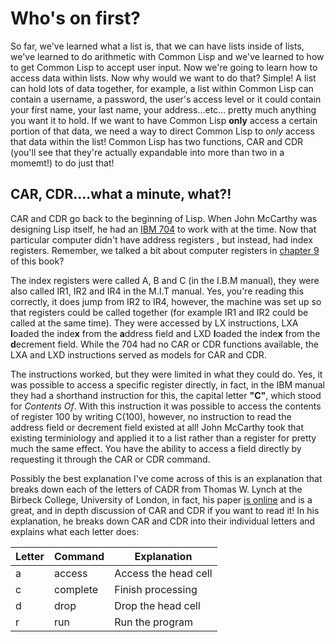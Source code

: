 # Who's on first?

  So far, we've learned what a list is, that we can have lists inside of lists, we've learned to do arithmetic with Common Lisp and we've learned to how to get Common Lisp to
accept user input.  Now we're going to learn how to access data within lists.  Now why would we want to do that? Simple! A list can hold lots of data together, for example, a
list within Common Lisp can contain a username, a password, the user's access level or it could contain your first name, your last name, your address...etc... pretty much anything 
you want it to hold. If we want to have Common Lisp **only** access a certain portion of that data, we need a way to direct Common Lisp to *only* access that data within
the list! Common Lisp has two functions, CAR and CDR (you'll see that they're actually expandable into more than two in a momemt!) to do just that!
  
## CAR, CDR....what a minute, what?!

  CAR and CDR go back to the beginning of Lisp. When John McCarthy was designing Lisp itself, he had an [IBM 704](https://www.computerhistory.org/chess/stl-431614f6482e6/) 
to work with at the time. Now that particular computer didn't have address registers , but instead, had index registers.  Remember, we talked a bit about computer registers
in [chapter 9](https://github.com/Vorlonhomeworld/BBCL/blob/main/9%20S-Expressions%2C%20The%20math%20notation%20of%20Common%20Lisp.md) of this book?  
 
  The index registers were called A, B and C (in the I.B.M manual), they were also called IR1, IR2 and IR4 in the M.I.T manual. Yes, you're reading this correctly, it does jump
from IR2 to IR4, however, the machine was set up so that registers could be called together (for example IR1 and IR2 could be called at the same time). They were accessed by 
LX instructions, LXA **l**oaded the inde**x** from the **a**ddress field and LXD **l**oaded the inde**x** from the **d**ecrement field. While the 704 had no CAR or CDR 
functions available, the LXA and LXD instructions served as models for CAR and CDR. 
 
  The instructions worked, but they were limited in what they could do. Yes, it was possible to access a specific register directly, in fact, in the IBM manual they had 
a shorthand instruction for this, the capital letter **"C"**, which stood for *Contents Of*.  With this instruction it was possible to access the contents of register
100 by writing C(100), however, no instruction to read the address field or decrement field existed at all! John McCarthy took that existing terminiology and applied it to a list
rather than a register for pretty much the same effect. You have the ability to access a field directly by requesting it through the CAR or CDR command.

  Possibly the best explanation I've come across of this is an explanation that breaks down each of the letters of CADR from Thomas W. Lynch at the Birbeck College, University
  of London, in fact, his paper [is online](https://arxiv.org/ftp/arxiv/papers/1507/1507.05956.pdf) and is a great, and in depth discussion of CAR and CDR if you want to read it!
  In his explanation, he breaks down CAR and CDR into their individual letters and explains what each letter does:
  
  | Letter     |  Command         |   Explanation        |                            
  |------------|------------------|----------------------|
  | a          |   access         | Access the head cell |
  | c          |   complete       | Finish processing    |
  | d          |   drop           | Drop the head cell   |
  | r          |   run            | Run the program      |
